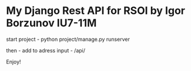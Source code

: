 # My Django Rest API for RSOI by Igor Borzunov IU7-11M
start project - python project/manage.py runserver

then - add to adress input - /api/ 

Enjoy!
